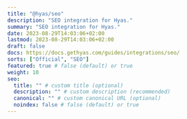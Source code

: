 ```yaml
---
title: "@hyas/seo"
description: "SEO integration for Hyas."
summary: "SEO integration for Hyas."
date: 2023-08-29T14:03:06+02:00
lastmod: 2023-08-29T14:03:06+02:00
draft: false
docs: https://docs.gethyas.com/guides/integrations/seo/
sorts: ["Official", "SEO"]
featured: true # false (default) or true
weight: 10
seo:
  title: "" # custom title (optional)
  description: "" # custom description (recommended)
  canonical: "" # custom canonical URL (optional)
  noindex: false # false (default) or true
---
```

